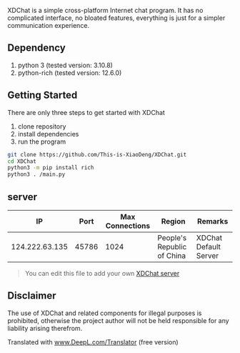

XDChat is a simple cross-platform Internet chat program. It has no complicated interface, no bloated features, everything is just for a simpler communication experience.

## Dependency

1. python 3 (tested version: 3.10.8)
2. python-rich (tested version: 12.6.0)

## Getting Started

There are only three steps to get started with XDChat

1. clone repository
2. install dependencies
3. run the program

```bash
git clone https://github.com/This-is-XiaoDeng/XDChat.git
cd XDChat
python3 -m pip install rich
python3 . /main.py
```

## server
 
| IP | Port | Max Connections | Region | Remarks |
|----------------|-----------------|---------------------------|-------------------|---------------------|
| 124.222.63.135 | 45786 | 1024 | People's Republic of China | XDChat Default Server |

> You can edit this file to add your own [XDChat server](https://github.com/This-is-XiaoDeng/XDchat-Server)

## Disclaimer

The use of XDChat and related components for illegal purposes is prohibited, otherwise the project author will not be held responsible for any liability arising therefrom.

Translated with www.DeepL.com/Translator (free version)
